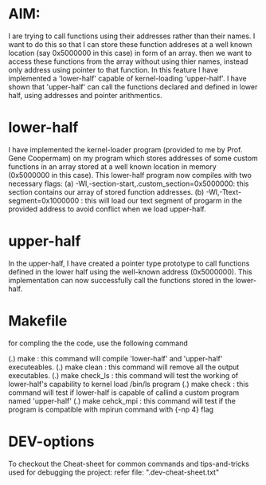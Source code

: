 # AIM: 
I are trying to call functions using their addresses rather than their names. I want to do this so that I can store these function addreses at a well known location (say 0x5000000 in this case) in form of an array. then we want to access these functions from the array without using thier names, instead only address using pointer to that function.
In this feature I have implemented a 'lower-half' capable of kernel-loading 'upper-half'. 
I have shown that 'upper-half' can call the functions declared and defined in lower half, using addresses and pointer arithmentics.

# lower-half
I have implemented the kernel-loader program (provided to me by Prof. Gene Coopermam) on my program which stores addresses of some custom functions in an array stored at a well known location in memory (0x5000000 in this case). This lower-half program now compiles with two necessary flags: 
	(a) -Wl,-section-start,.custom_section=0x5000000: this section contains our array of stored function addresses.
	(b) -Wl,-Ttext-segment=0x1000000 		: this will load our text segment of progarm in the provided address to avoid conflict when we load upper-half.
 
# upper-half
In the upper-half, I have created a pointer type prototype to call functions defined in the lower half using the well-known address (0x5000000). This implementation can now successfully call the functions stored in the lower-half.  

# Makefile
for compling the the code, use the following command

(.) make 		: this command will compile 'lower-half' and 'upper-half' executeables.
(.) make clean		: this command will remove all the output executables.
(.) make check_ls	: this command will test the working of lower-half's capability to  kernel load /bin/ls program
(.) make check		: this command will test if lower-half is capable of callind a custom program named 'upper-half'
(.) make cehck_mpi	: this command will test if the program is compatible with mpirun command with {-np 4} flag




# DEV-options
To checkout the Cheat-sheet for common commands and tips-and-tricks used for debugging the project:
	refer file: ".dev-cheat-sheet.txt"


